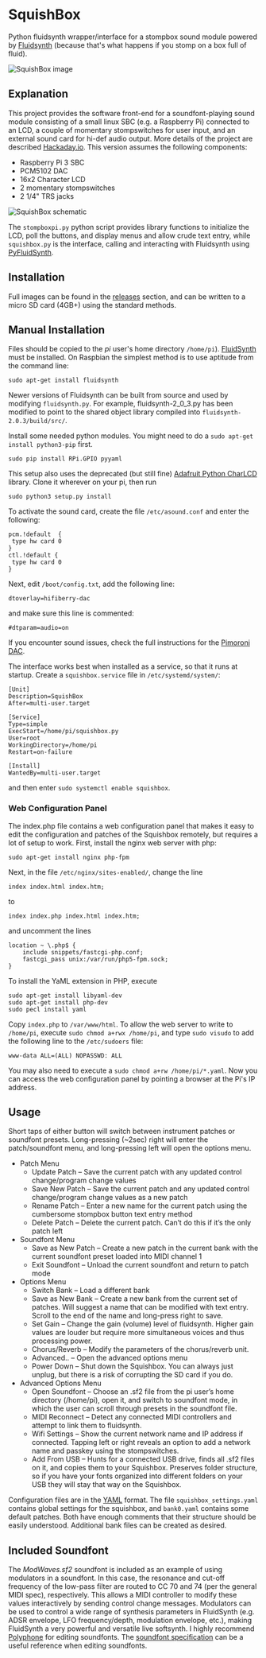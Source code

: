# SquishBox
Python fluidsynth wrapper/interface for a stompbox sound module powered by [Fluidsynth](http://www.fluidsynth.org) (because that's what happens if you stomp on a box full of fluid).

![SquishBox image](/images/squishbox_relief1.jpg)

## Explanation
This project provides the software front-end for a soundfont-playing sound module consisting of a small linux SBC (e.g. a Raspberry Pi) connected to an LCD, a couple of momentary stompswitches for user input, and an external sound card for hi-def audio output. More details of the project are described [Hackaday.io](https://hackaday.io/project/9097-jampi). This version assumes the following components:

- Raspberry Pi 3 SBC
- PCM5102 DAC
- 16x2 Character LCD
- 2 momentary stompswitches
- 2 1/4" TRS jacks

![SquishBox schematic](/images/hat_wiring.jpg)

The `stompboxpi.py` python script provides library functions to initialize the LCD, poll the buttons, and display menus and allow crude text entry, while `squishbox.py` is the interface, calling and interacting with Fluidsynth using [PyFluidSynth](https://github.com/nwhitehead/pyfluidsynth).

## Installation
Full images can be found in the [releases](https://github.com/albedozero/squishbox/releases) section, and can be written to a micro SD card (4GB+) using the standard methods.

## Manual Installation
Files should be copied to the *pi* user's home directory `/home/pi`). [FluidSynth](http://www.fluidsynth.org) must be installed. On Raspbian the simplest method is to use aptitude from the command line:
```
sudo apt-get install fluidsynth
```
Newer versions of Fluidsynth can be built from source and used by modifying `fluidsynth.py`. For example, fluidsynth-2_0_3.py has been modified to point to the shared object library compiled into `fluidsynth-2.0.3/build/src/`.

Install some needed python modules. You might need to do a `sudo apt-get install python3-pip` first.
```
sudo pip install RPi.GPIO pyyaml
```
This setup also uses the deprecated (but still fine) [Adafruit Python CharLCD](https://github.com/adafruit/Adafruit_Python_CharLCD) library. Clone it wherever on your pi, then run
```
sudo python3 setup.py install
```
To activate the sound card, create the file `/etc/asound.conf` and enter the following:
```
pcm.!default  {
 type hw card 0
}
ctl.!default {
 type hw card 0
}
```
Next, edit `/boot/config.txt`, add the following line:
```
dtoverlay=hifiberry-dac
```
and make sure this line is commented:
```
#dtparam=audio=on
```
If you encounter sound issues, check the full instructions for the [Pimoroni DAC](https://learn.pimoroni.com/tutorial/phat/raspberry-pi-phat-dac-install).

The interface works best when installed as a service, so that it runs at startup. Create a `squishbox.service` file in `/etc/systemd/system/`:
```
[Unit]
Description=SquishBox
After=multi-user.target

[Service]
Type=simple
ExecStart=/home/pi/squishbox.py
User=root
WorkingDirectory=/home/pi
Restart=on-failure

[Install]
WantedBy=multi-user.target
```
and then enter `sudo systemctl enable squishbox`.

### Web Configuration Panel

The index.php file contains a web configuration panel that makes it easy to edit the configuration and patches of the Squishbox remotely, but requires a lot of setup to work. First, install the nginx web server with php:
```
sudo apt-get install nginx php-fpm
```
Next, in the file `/etc/nginx/sites-enabled/`, change the line
```
index index.html index.htm;
```
to
```
index index.php index.html index.htm;
```
and uncomment the lines
```
location ~ \.php$ {
    include snippets/fastcgi-php.conf;
    fastcgi_pass unix:/var/run/php5-fpm.sock;
}
```
To install the YaML extension in PHP, execute
```
sudo apt-get install libyaml-dev
sudo apt-get install php-dev
sudo pecl install yaml
```
Copy `index.php` to `/var/www/html`. To allow the web server to write to `/home/pi`, execute `sudo chmod a+rwx /home/pi`, and type `sudo visudo` to add the following line to the `/etc/sudoers` file:
```
www-data ALL=(ALL) NOPASSWD: ALL
```
You may also need to execute a `sudo chmod a+rw /home/pi/*.yaml`. Now you can access the web configuration panel by pointing a browser at the Pi's IP address.

## Usage
Short taps of either button will switch between instrument patches or soundfont presets. Long-pressing (~2sec) right will enter the patch/soundfont menu, and long-pressing left will open the options menu.

- Patch Menu
  - Update Patch – Save the current patch with any updated control change/program change values
  - Save New Patch – Save the current patch and any updated control change/program change values as a new patch
  - Rename Patch – Enter a new name for the current patch using the cumbersome stompbox button text entry method
  - Delete Patch – Delete the current patch. Can’t do this if it’s the only patch left
- Soundfont Menu
  - Save as New Patch – Create a new patch in the current bank with the current soundfont preset loaded into MIDI channel 1
  - Exit Soundfont – Unload the current soundfont and return to patch mode
- Options Menu
  - Switch Bank – Load a different bank
  - Save as New Bank – Create a new bank from the current set of patches. Will suggest a name that can be modified with text entry. Scroll to the end of the name and long-press right to save.
  - Set Gain – Change the gain (volume) level of fluidsynth. Higher gain values are louder but require more simultaneous voices and thus processing power.
  - Chorus/Reverb – Modify the parameters of the chorus/reverb unit.
  - Advanced.. – Open the advanced options menu
  - Power Down – Shut down the Squishbox. You can always just unplug, but there is a risk of corrupting the SD card if you do.
- Advanced Options Menu
  - Open Soundfont – Choose an .sf2 file from the pi user’s home directory (/home/pi), open it, and switch to soundfont mode, in which the user can scroll through presets in the soundfont file.
  - MIDI Reconnect – Detect any connected MIDI controllers and attempt to link them to fluidsynth.
  - Wifi Settings – Show the current network name and IP address if connected. Tapping left or right reveals an option to add a network name and passkey using the stompswitches.
  - Add From USB – Hunts for a connected USB drive, finds all .sf2 files on it, and copies them to your Squishbox. Preserves folder structure, so if you have your fonts organized into different folders on your USB they will stay that way on the Squishbox.
    

Configuration files are in the [YAML](http://www.yaml.org/spec/1.2/spec.html) format. The file `squishbox_settings.yaml` contains global settings for the squishbox, and `bank0.yaml` contains some default patches. Both have enough comments that their structure should be easily understood. Additional bank files can be created as desired.

## Included Soundfont
The *ModWaves.sf2* soundfont is included as an example of using modulators in a soundfont. In this case, the resonance and cut-off frequency of the low-pass filter are routed to CC 70 and 74 (per the general MIDI spec), respectively. This allows a MIDI controller to modify these values interactively by sending control change messages. Modulators can be used to control a wide range of synthesis parameters in FluidSynth (e.g. ADSR envelope, LFO frequency/depth, modulation envelope, etc.), making FluidSynth a very powerful and versatile live softsynth. I highly recommend [Polyphone](http://polyphone-soundfonts.com/en/) for editing soundfonts. The [soundfont specification](https://en.wikipedia.org/wiki/SoundFont) can be a useful reference when editing soundfonts.
